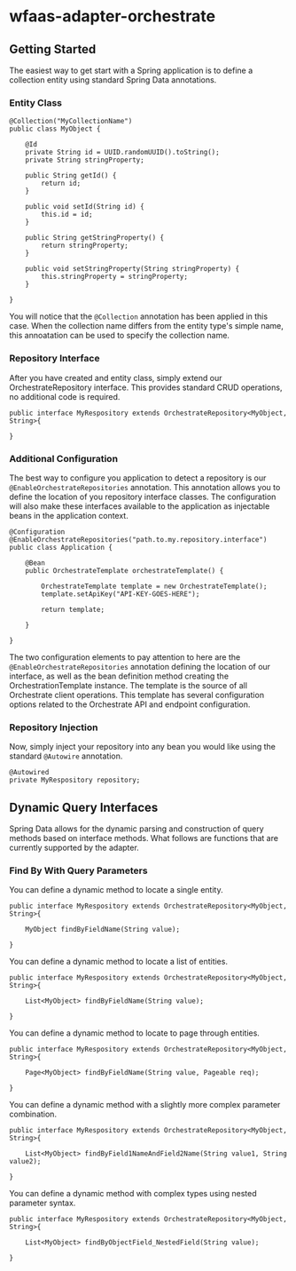 # wfaas-adapter-orchestrate

## Getting Started

The easiest way to get start with a Spring application is to define a collection entity using standard Spring Data annotations.

### Entity Class

	@Collection("MyCollectionName")
	public class MyObject {
	    
	    @Id
	    private String id = UUID.randomUUID().toString();
	    private String stringProperty;
	
	    public String getId() {
	        return id;
	    }
	
	    public void setId(String id) {
	        this.id = id;
	    }
	    
	    public String getStringProperty() {
	        return stringProperty;
	    }
	
	    public void setStringProperty(String stringProperty) {
	        this.stringProperty = stringProperty;
	    }
	
	}

You will notice that the `@Collection` annotation has been applied in this case. When the collection name differs from the entity type's simple name, this annoatation can be used to specify the collection name.

### Repository Interface

After you have created and entity class, simply extend our OrchestrateRepository interface. This provides standard CRUD operations, no additional code is required.

	public interface MyRespository extends OrchestrateRepository<MyObject, String>{

	}

### Additional Configuration

The best way to configure you application to detect a repository is our `@EnableOrchestrateRepositories` annotation. This annotation allows you to define the location of you repository interface classes. The configuration will also make these interfaces available to the application as injectable beans in the application context.

    @Configuration
    @EnableOrchestrateRepositories("path.to.my.repository.interface")
    public class Application {
        
        @Bean
        public OrchestrateTemplate orchestrateTemplate() {
            
            OrchestrateTemplate template = new OrchestrateTemplate();
            template.setApiKey("API-KEY-GOES-HERE");
            
            return template;
        
        }
        
    } 

The two configuration elements to pay attention to here are the `@EnableOrchestrateRepositories` annotation defining the location of our interface, as well as the bean definition method creating the OrchestrationTemplate instance. The template is the source of all Orchestrate client operations. This template has several configuration options related to the Orchestrate API and endpoint configuration.

### Repository Injection

Now, simply inject your repository into any bean you would like using the standard `@Autowire` annotation.

    @Autowired
    private MyRespository repository;
    
## Dynamic Query Interfaces

Spring Data allows for the dynamic parsing and construction of query methods based on interface methods. What follows are functions that are currently supported by the adapter.

### Find By With Query Parameters

You can define a dynamic method to locate a single entity.

	public interface MyRespository extends OrchestrateRepository<MyObject, String>{
	
		MyObject findByFieldName(String value);

	}
	
You can define a dynamic method to locate a list of entities.

	public interface MyRespository extends OrchestrateRepository<MyObject, String>{
	
		List<MyObject> findByFieldName(String value);

	}
	
You can define a dynamic method to locate to page through entities.

	public interface MyRespository extends OrchestrateRepository<MyObject, String>{
	
		Page<MyObject> findByFieldName(String value, Pageable req);

	}
	
You can define a dynamic method with a slightly more complex parameter combination.

	public interface MyRespository extends OrchestrateRepository<MyObject, String>{
	
		List<MyObject> findByField1NameAndField2Name(String value1, String value2);

	}
	
You can define a dynamic method with complex types using nested parameter syntax.

	public interface MyRespository extends OrchestrateRepository<MyObject, String>{
	
		List<MyObject> findByObjectField_NestedField(String value);

	}